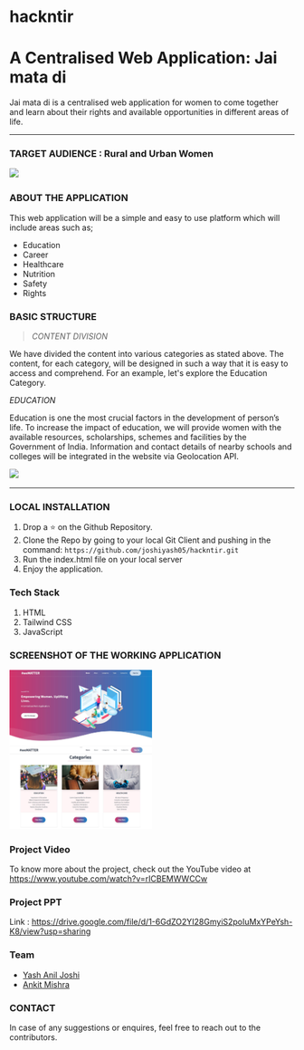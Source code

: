 # hackntir
# A Centralised Web Application: Jai mata di

Jai mata di is a centralised web application for women to come together and learn about their rights and available opportunities in different areas of life.
<hr>

### TARGET AUDIENCE : Rural and Urban Women
<img src="https://economictimes.indiatimes.com/thumb/msid-70002358,width-1200,height-900,resizemode-4,imgsize-433226/2.jpg?from=mdr" width = 50%>

### ABOUT THE APPLICATION

This web application will be a simple and easy to use platform which will include areas such as;
- Education
- Career
- Healthcare
- Nutrition
- Safety
- Rights

### BASIC STRUCTURE

> *CONTENT DIVISION*

We have divided the content into various categories as stated above. The content, for each category, will be designed in such a way that it is easy to access and comprehend.
For an example, let's explore the Education Category.

*EDUCATION*

Education is one the most crucial factors in the development of person’s life.
To increase the impact of education, we will provide women with the available
resources, scholarships, schemes and facilities by the Government of India.
Information and contact details of nearby schools and colleges will be integrated in
the website via Geolocation API.

<img src="https://spoindia.org/wp-content/uploads/2017/04/is-women-empowerment.jpg" width = 50%> 

<hr>

### LOCAL INSTALLATION

1. Drop a ⭐ on the Github Repository.
2. Clone the Repo by going to your local Git Client and pushing in the command:
`https://github.com/joshiyash05/hackntir.git`
3. Run the index.html file on your local server
4. Enjoy the application.

### Tech Stack
1. HTML
2. Tailwind CSS
3. JavaScript

### SCREENSHOT OF THE WORKING APPLICATION

<img src="https://github.com/sonalsk/weMATTER/blob/main/Asset/landingPage.JPG" width = 50%>
<img src="https://github.com/sonalsk/weMATTER/blob/main/Asset/categoryPage.JPG" width = 50%>

### Project Video

To know more about the project, check out the YouTube video at https://www.youtube.com/watch?v=rICBEMWWCCw

### Project PPT

Link : https://drive.google.com/file/d/1-6GdZO2YI28GmyiS2poIuMxYPeYsh-K8/view?usp=sharing

### Team
- [Yash Anil Joshi](https://github.com/joshiyash05)
- [Ankit Mishra](https://github.com/Ankit-86)

### CONTACT

In case of any suggestions or enquires, feel free to reach out to the contributors.
